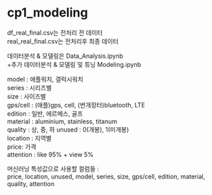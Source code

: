 # cp1_modeling

df_real_final.csv는 전처리 전 데이터  
real_real_final.csv는 전처리후 최종 데이터 

데이터분석 & 모델링은 Data_Analysis.ipynb  
+추가 데이터분석 & 모델링 및 튜닝 Modeling.ipynb

model : 애플워치, 갤럭시워치  
series : 시리즈별  
size : 사이즈별  
gps/cell : (애플)gps, cell, (번개장터)bluetooth, LTE  
edition : 일반, 에르메스, 골프  
material : aluminium, stainless, titanum  
quality :  상, 중, 하 
unused : 0(개봉), 1(미개봉)     
location : 지역별   
price: 가격   
attention  :  like 95% + view 5%

머신러닝 특성값으로 사용할 컬럼들 :  
price, location, unused, model, series, size, gps/cell, edition, material, quality, attention
